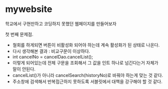 # mywebsite
학교에서 구현만하고 코딩하지 못했던 웹페이지를 만들어보자

첫 번째 문제점.
- 철회를 하게되면 버튼이 비활성화 되어야 하는데 계속 활성화가 된 상태로 나온다.
- 다시 생각해본 결과 : 비교구문이 이상하다.
- int cancelNo = cancelDao.cancelList();
- 이렇게 되어있는데 전체 구문을 조회해서 그 값을 인트 하나로 넘긴다는거 자체가 말이 안된다.
- cancelList()가 아니라 cancelSearch(historyNo)로 바꿔야 하는게 맞는 것 같다.
- 주소창에 검색해서 반복접근하지 못하도록 서블릿에서 대책을 강구해야 할 것 같다.
